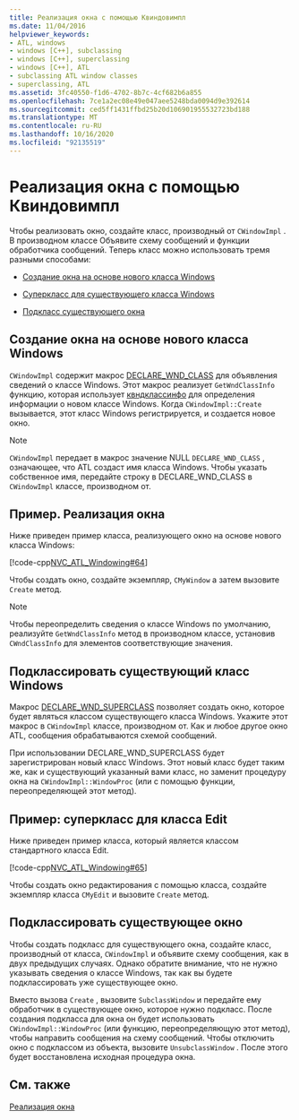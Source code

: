 ```yaml
---
title: Реализация окна с помощью Квиндовимпл
ms.date: 11/04/2016
helpviewer_keywords:
- ATL, windows
- windows [C++], subclassing
- windows [C++], superclassing
- windows [C++], ATL
- subclassing ATL window classes
- superclassing, ATL
ms.assetid: 3fc40550-f1d6-4702-8b7c-4cf682b6a855
ms.openlocfilehash: 7ce1a2ec08e49e047aee5248bda0094d9e392614
ms.sourcegitcommit: ced5ff1431ffbd25b20d106901955532723bd188
ms.translationtype: MT
ms.contentlocale: ru-RU
ms.lasthandoff: 10/16/2020
ms.locfileid: "92135519"
---
```

# <a name="implementing-a-window-with-cwindowimpl"></a>Реализация окна с помощью Квиндовимпл

Чтобы реализовать окно, создайте класс, производный от `CWindowImpl` . В производном классе Объявите схему сообщений и функции обработчика сообщений. Теперь класс можно использовать тремя разными способами:

- [Создание окна на основе нового класса Windows](#_atl_creating_a_window_based_on_a_new_windows_class)

- [Суперкласс для существующего класса Windows](#_atl_superclassing_an_existing_windows_class)

- [Подкласс существующего окна](#_atl_subclassing_an_existing_window)

## <a name="creating-a-window-based-on-a-new-windows-class"></a><a name="_atl_creating_a_window_based_on_a_new_windows_class"></a> Создание окна на основе нового класса Windows

`CWindowImpl` содержит макрос [DECLARE_WND_CLASS](reference/window-class-macros.md#declare_wnd_class) для объявления сведений о классе Windows. Этот макрос реализует `GetWndClassInfo` функцию, которая использует [квндклассинфо](../atl/reference/cwndclassinfo-class.md) для определения информации о новом классе Windows. Когда `CWindowImpl::Create` вызывается, этот класс Windows регистрируется, и создается новое окно.

> [!NOTE]
> `CWindowImpl` передает в макрос значение NULL `DECLARE_WND_CLASS` , означающее, что ATL создаст имя класса Windows. Чтобы указать собственное имя, передайте строку в DECLARE_WND_CLASS в `CWindowImpl` классе, производном от.

## <a name="example-implement-a-window"></a>Пример. Реализация окна

Ниже приведен пример класса, реализующего окно на основе нового класса Windows:

[!code-cpp[NVC_ATL_Windowing#64](../atl/codesnippet/cpp/implementing-a-window-with-cwindowimpl_1.h)]

Чтобы создать окно, создайте экземпляр, `CMyWindow` а затем вызовите `Create` метод.

> [!NOTE]
> Чтобы переопределить сведения о классе Windows по умолчанию, реализуйте `GetWndClassInfo` метод в производном классе, установив `CWndClassInfo` для элементов соответствующие значения.

## <a name="superclassing-an-existing-windows-class"></a><a name="_atl_superclassing_an_existing_windows_class"></a> Подклассировать существующий класс Windows

Макрос [DECLARE_WND_SUPERCLASS](reference/window-class-macros.md#declare_wnd_superclass) позволяет создать окно, которое будет являться классом существующего класса Windows. Укажите этот макрос в `CWindowImpl` классе, производном от. Как и любое другое окно ATL, сообщения обрабатываются схемой сообщений.

При использовании DECLARE_WND_SUPERCLASS будет зарегистрирован новый класс Windows. Этот новый класс будет таким же, как и существующий указанный вами класс, но заменит процедуру окна на `CWindowImpl::WindowProc` (или с помощью функции, переопределяющей этот метод).

## <a name="example-superclass-the-edit-class"></a>Пример: суперкласс для класса Edit

Ниже приведен пример класса, который является классом стандартного класса Edit.

[!code-cpp[NVC_ATL_Windowing#65](../atl/codesnippet/cpp/implementing-a-window-with-cwindowimpl_2.h)]

Чтобы создать окно редактирования с помощью класса, создайте экземпляр класса `CMyEdit` и вызовите `Create` метод.

## <a name="subclassing-an-existing-window"></a><a name="_atl_subclassing_an_existing_window"></a> Подклассировать существующее окно

Чтобы создать подкласс для существующего окна, создайте класс, производный от класса, `CWindowImpl` и объявите схему сообщения, как в двух предыдущих случаях. Однако обратите внимание, что не нужно указывать сведения о классе Windows, так как вы будете подклассировать уже существующее окно.

Вместо вызова `Create` , вызовите `SubclassWindow` и передайте ему обработчик в существующее окно, которое нужно подкласс. После создания подкласса для окна он будет использовать `CWindowImpl::WindowProc` (или функцию, переопределяющую этот метод), чтобы направить сообщения на схему сообщений. Чтобы отключить окно с подклассом из объекта, вызовите `UnsubclassWindow` . После этого будет восстановлена исходная процедура окна.

## <a name="see-also"></a>См. также

[Реализация окна](../atl/implementing-a-window.md)
